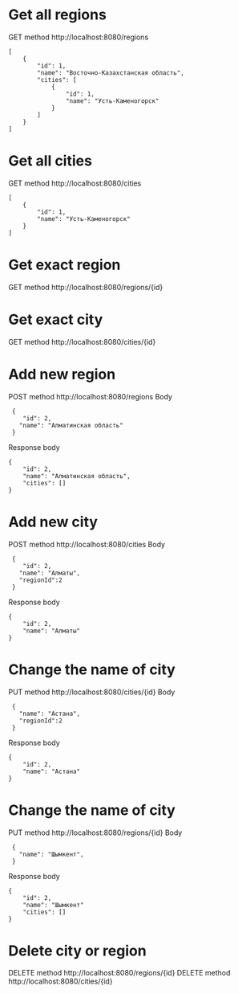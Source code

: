 # Get all regions
GET method http://localhost:8080/regions
```
[
    {
        "id": 1,
        "name": "Восточно-Казахстанская область",
        "cities": [
            {
                "id": 1,
                "name": "Усть-Каменогорск"
            }
        ]
    }
]
```
# Get all cities
GET method http://localhost:8080/cities
```
[
    {
        "id": 1,
        "name": "Усть-Каменогорск"
    }
]
```
# Get exact region
GET method http://localhost:8080/regions/{id}
# Get exact city
GET method http://localhost:8080/cities/{id}

# Add new region
POST method http://localhost:8080/regions
Body
```
 {
    "id": 2,
   "name": "Алматинская область"
 }
```
Response body
```
{
    "id": 2,
    "name": "Алматинская область",
    "cities": []
}
```
# Add new city
POST method http://localhost:8080/cities
Body
```
 {
    "id": 2,
   "name": "Алматы",
   "regionId":2
 }
```
Response body
```
{
    "id": 2,
    "name": "Алматы"
}
```
# Change the name of city
PUT method http://localhost:8080/cities/{id}
Body
```
 {
   "name": "Астана",
   "regionId":2
 }
```
Response body
```
{
    "id": 2,
    "name": "Астана"
}
```
# Change the name of city
PUT method http://localhost:8080/regions/{id}
Body
```
 {
   "name": "Шымкент",
 }
```
Response body
```
{
    "id": 2,
    "name": "Шымкент"
    "cities": []
}
```
# Delete city or region
DELETE method http://localhost:8080/regions/{id}
DELETE method http://localhost:8080/cities/{id}






